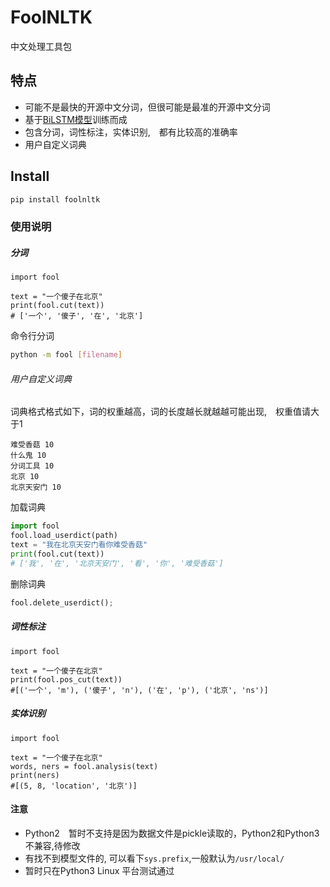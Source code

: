 # FoolNLTK
中文处理工具包

## 特点
* 可能不是最快的开源中文分词，但很可能是最准的开源中文分词
* 基于[BiLSTM模型](http://www.aclweb.org/anthology/N16-1030 )训练而成
* 包含分词，词性标注，实体识别,　都有比较高的准确率
* 用户自定义词典



## Install
```bash
pip install foolnltk
```

### 使用说明

##### 分词



```
import fool

text = "一个傻子在北京"
print(fool.cut(text))
# ['一个', '傻子', '在', '北京']
```
命令行分词
```bash
python -m fool [filename]
```

###### 用户自定义词典
词典格式格式如下，词的权重越高，词的长度越长就越越可能出现,　权重值请大于1
```
难受香菇 10
什么鬼 10
分词工具 10
北京 10
北京天安门 10
```
加载词典

```python
import fool
fool.load_userdict(path)
text = "我在北京天安门看你难受香菇"
print(fool.cut(text))
# ['我', '在', '北京天安门', '看', '你', '难受香菇']
```
删除词典
```python
fool.delete_userdict();
```



##### 词性标注

```
import fool

text = "一个傻子在北京"
print(fool.pos_cut(text))
#[('一个', 'm'), ('傻子', 'n'), ('在', 'p'), ('北京', 'ns')]
```


##### 实体识别
```
import fool 

text = "一个傻子在北京"
words, ners = fool.analysis(text)
print(ners)
#[(5, 8, 'location', '北京')]
```
#### 注意
* Python2　暂时不支持是因为数据文件是pickle读取的，Python2和Python3不兼容,待修改
* 有找不到模型文件的, 可以看下```sys.prefix```,一般默认为```/usr/local/```
* 暂时只在Python3 Linux 平台测试通过

